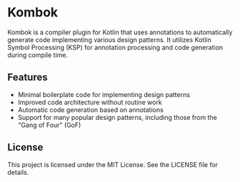 # Kombok

Kombok is a compiler plugin for Kotlin that uses annotations to automatically generate code implementing various design
patterns. It utilizes Kotlin Symbol Processing (KSP) for annotation processing and code generation during compile time.

## Features

- Minimal boilerplate code for implementing design patterns
- Improved code architecture without routine work
- Automatic code generation based on annotations
- Support for many popular design patterns, including those from the "Gang of Four" (GoF)

## License

This project is licensed under the MIT License. See the LICENSE file for details.